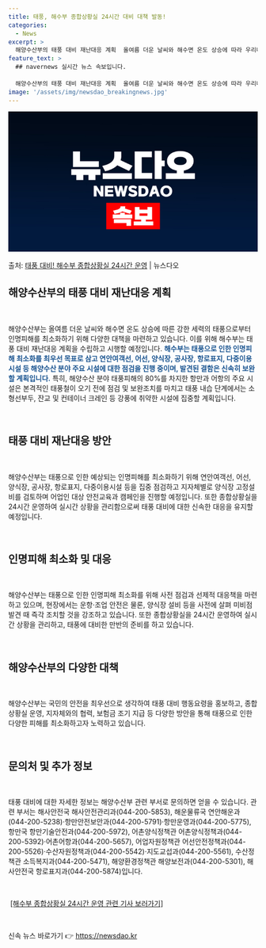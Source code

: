 ```yaml
---
title: 태풍, 해수부 종합상황실 24시간 대비 대책 발동!
categories:
  - News
excerpt: >
  해양수산부의 태풍 대비 재난대응 계획  올여름 더운 날씨와 해수면 온도 상승에 따라 우리나라로 북상하는 태풍…
feature_text: >
  ## navernews 실시간 뉴스 속보입니다.

  해양수산부의 태풍 대비 재난대응 계획  올여름 더운 날씨와 해수면 온도 상승에 따라 우리나라로 북상하는 태풍…
image: '/assets/img/newsdao_breakingnews.jpg'
---
```


![뉴스다오 속보](/assets/img/newsdao_breakingnews.jpg)

<p>출처: <a href="https://newsdao.kr/4185" rel="dofollow">태풍 대비! 해수부 종합상황실 24시간 운영</a> | 뉴스다오</p>

<h2 data-ke-size="size26">해양수산부의 태풍 대비 재난대응 계획</h2>
<p data-ke-size="size16">&nbsp;</p>
해양수산부는 올여름 더운 날씨와 해수면 온도 상승에 따른 강한 세력의 태풍으로부터 인명피해를 최소화하기 위해 다양한 대책을 마련하고 있습니다. 이를 위해 해수부는 태풍 대비 재난대응 계획을 수립하고 시행할 예정입니다. <b><span style="color: #1a5490;">해수부는 태풍으로 인한 인명피해 최소화를 최우선 목표로 삼고 연안여객선, 어선, 양식장, 공사장, 항로표지, 다중이용시설 등 해양수산 분야 주요 시설에 대한 점검을 진행 중이며, 발견된 결함은 신속히 보완할 계획입니다.</span></b> 특히, 해양수산 분야 태풍피해의 80%를 차지한 항만과 어항의 주요 시설은 본격적인 태풍철이 오기 전에 점검 및 보완조치를 마치고 태풍 내습 단계에서는 소형선부두, 잔교 및 컨테이너 크레인 등 강풍에 취약한 시설에 집중할 계획입니다.
<p data-ke-size="size16">&nbsp;</p>

<h2 data-ke-size="size26">태풍 대비 재난대응 방안</h2>
<p data-ke-size="size16">&nbsp;</p>
해양수산부는 태풍으로 인한 예상되는 인명피해를 최소화하기 위해 연안여객선, 어선, 양식장, 공사장, 항로표지, 다중이용시설 등을 집중 점검하고 지자체별로 양식장 고정설비를 검토하며 어업인 대상 안전교육과 캠페인을 진행할 예정입니다. 또한 종합상황실을 24시간 운영하여 실시간 상황을 관리함으로써 태풍 대비에 대한 신속한 대응을 유지할 예정입니다.
<p data-ke-size="size16">&nbsp;</p>

<h2 data-ke-size="size26">인명피해 최소화 및 대응</h2>
<p data-ke-size="size16">&nbsp;</p>
해양수산부는 태풍으로 인한 인명피해 최소화를 위해 사전 점검과 선제적 대응책을 마련하고 있으며, 현장에서는 운항·조업 안전은 물론, 양식장 설비 등을 사전에 살펴 미비점 발견 때 즉각 조치할 것을 강조하고 있습니다. 또한 종합상황실을 24시간 운영하여 실시간 상황을 관리하고, 태풍에 대비한 만반의 준비를 하고 있습니다.
<p data-ke-size="size16">&nbsp;</p>

<h2 data-ke-size="size26">해양수산부의 다양한 대책</h2>
<p data-ke-size="size16">&nbsp;</p>
해양수산부는 국민의 안전을 최우선으로 생각하여 태풍 대비 행동요령을 홍보하고, 종합상황실 운영, 지자체와의 협력, 보험금 조기 지급 등 다양한 방안을 통해 태풍으로 인한 다양한 피해를 최소화하고자 노력하고 있습니다.
<p data-ke-size="size16">&nbsp;</p>

<h2 data-ke-size="size26">문의처 및 추가 정보</h2>
<p data-ke-size="size16">&nbsp;</p>
태풍 대비에 대한 자세한 정보는 해양수산부 관련 부서로 문의하면 얻을 수 있습니다. 관련 부서는 해사안전국 해사안전관리과(044-200-5853), 해운물류국 연안해운과(044-200-5238)·항만안전보안과(044-200-5791)·항만운영과(044-200-5775), 항만국 항만기술안전과(044-200-5972), 어촌양식정책관 어촌양식정책과(044-200-5392)·어촌어항과(044-200-5657), 어업자원정책관 어선안전정책과(044-200-5526)·수산자원정책과(044-200-5542)·지도교섭과(044-200-5561), 수산정책관 소득복지과(044-200-5471), 해양환경정책관 해양보전과(044-200-5301), 해사안전국 항로표지과(044-200-5874)입니다.
<p data-ke-size="size16">&nbsp;</p>
<p data-ke-size="size16">&nbsp;<a href="https://newsdao.kr/4185">[해수부 종합상황실 24시간 운영 관련 기사 보러가기]</a></p>
<p data-ke-size="size16">&nbsp;</p> 

신속 뉴스 바로가기 👉 <a href="https://newsdao.kr" rel="dofollow">https://newsdao.kr</a>


